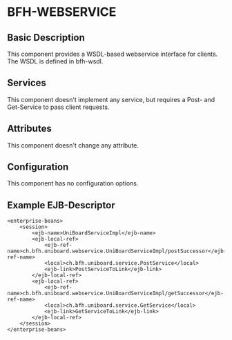 # BFH-WEBSERVICE

## Basic Description

This component provides a WSDL-based webservice interface for clients. The WSDL is defined in bfh-wsdl.

## Services

This component doesn't implement any service, but requires a Post- and Get-Service to pass client requests.

## Attributes

This component doesn't change any attribute.

## Configuration

This component has no configuration options.

## Example EJB-Descriptor

	<enterprise-beans>
		<session>
			<ejb-name>UniBoardServiceImpl</ejb-name>
			<ejb-local-ref>
				<ejb-ref-name>ch.bfh.uniboard.webservice.UniBoardServiceImpl/postSuccessor</ejb-ref-name>
				<local>ch.bfh.uniboard.service.PostService</local>
				<ejb-link>PostServiceToLink</ejb-link>
			</ejb-local-ref>
			<ejb-local-ref>
				<ejb-ref-name>ch.bfh.uniboard.webservice.UniBoardServiceImpl/getSuccessor</ejb-ref-name>
				<local>ch.bfh.uniboard.service.GetService</local>
				<ejb-link>GetServiceToLink</ejb-link>
			</ejb-local-ref>
		</session>
	</enterprise-beans>
